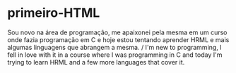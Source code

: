 # primeiro-HTML
Sou novo na área de programação, me apaixonei pela mesma em um curso onde fazia programação em C e hoje estou tentando aprender HRML e mais algumas linguagens que abrangem a mesma. / I'm new to programming, I fell in love with it in a course where I was programming in C and today I'm trying to learn HRML and a few more languages ​​that cover it.

